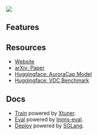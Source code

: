 <img src="../../assets/auroracap/teaser.png" align="center">

## Features

<!-- token merge visualization and curve -->

## Resources

- [Website](https://rese1f.github.io/aurora-web/)
- [arXiv: Paper]()
- [Huggingface: AuroraCap Model]()
- [Huggingface: VDC Benchmark]()

## Docs

- [Train](TRAIN.md) powered by [Xtuner](https://github.com/InternLM/xtuner).
- [Eval](EVAL.md) powered by [lmms-eval](https://github.com/EvolvingLMMs-Lab/lmms-eval).
- [Deploy](DEPLOY.md) powered by [SGLang](https://github.com/sgl-project/sglang).